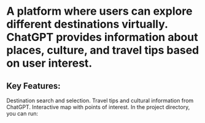 # A platform where users can explore different destinations virtually. ChatGPT provides information about places, culture, and travel tips based on user interest.

## Key Features:
Destination search and selection.
Travel tips and cultural information from ChatGPT.
Interactive map with points of interest.
In the project directory, you can run:
